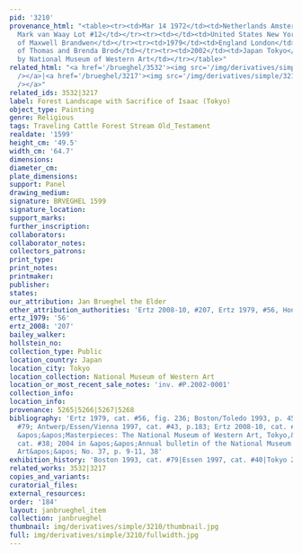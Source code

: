 ```yaml
---
pid: '3210'
provenance_html: "<table><tr><td>Mar 14 1972</td><td>Netherlands Amsterdam</td><td>Sale
  Mark van Waay Lot #12</td></tr><tr><td></td><td>United States New York NY</td><td>Collection
  of Maxwell Brandwen</td></tr><tr><td>1979</td><td>England London</td><td>Gallery
  of Thomas and Brenda Brod</td></tr><tr><td>2002</td><td>Japan Tokyo</td><td>Purchased
  by National Museum of Western Art</td></tr></table>"
related_html: "<a href='/brueghel/3532'><img src='/img/derivatives/simple/3532/thumbnail.jpg'
  /></a>|<a href='/brueghel/3217'><img src='/img/derivatives/simple/3217/thumbnail.jpg'
  /></a>"
related_ids: 3532|3217
label: Forest Landscape with Sacrifice of Isaac (Tokyo)
object_type: Painting
genre: Religious
tags: Traveling Cattle Forest Stream Old_Testament
realdate: '1599'
height_cm: '49.5'
width_cm: '64.7'
dimensions:
diameter_cm:
plate_dimensions:
support: Panel
drawing_medium:
signature: BRVEGHEL 1599
signature_location:
support_marks:
further_inscription:
collaborators:
collaborator_notes:
collectors_patrons:
print_type:
print_notes:
printmaker:
publisher:
states:
our_attribution: Jan Brueghel the Elder
other_attribution_authorities: 'Ertz 2008-10, #207, Ertz 1979, #56, Honig database'
ertz_1979: '56'
ertz_2008: '207'
bailey_walker:
hollstein_no:
collection_type: Public
location_country: Japan
location_city: Tokyo
location_collection: National Museum of Western Art
location_or_most_recent_sale_notes: 'inv. #P.2002-0001'
collection_info:
location_info:
provenance: 5265|5266|5267|5268
bibliography: 'Ertz 1979, cat. #56, fig. 236; Boston/Toledo 1993, p. 454-455 cat.
  #79; Antwerp/Essen/Vienna 1997, cat. #43, p.183; Ertz 2008-10, cat. #207; 2009 in
  &apos;&apos;Masterpieces: The National Museum of Western Art, Tokyo,&apos;&apos;
  cat. #38; 2004 in &apos;&apos;Annual bulletin of the National Museum of Western
  Art&apos;&apos; No. 37, p. 9-11, 38'
exhibition_history: 'Boston 1993, cat. #79|Essen 1997, cat. #40|Tokyo 2006'
related_works: 3532|3217
copies_and_variants:
curatorial_files:
external_resources:
order: '184'
layout: janbrueghel_item
collection: janbrueghel
thumbnail: img/derivatives/simple/3210/thumbnail.jpg
full: img/derivatives/simple/3210/fullwidth.jpg
---
```

